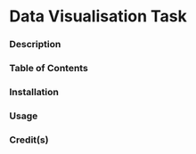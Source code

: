 # Data Visualisation Task

### Description


### Table of Contents


### Installation


### Usage

### Credit(s)

